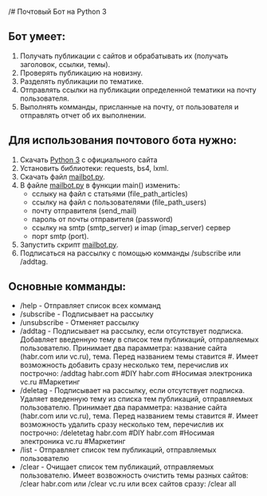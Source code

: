 /# Почтовый Бот на Python 3
## Бот умеет:

1. Получать публикации с сайтов и обрабатывать их (получать заголовок, ссылки, темы).
2. Проверять публикацию на новизну.
3. Разделять публикации по тематике.
4. Отправлять ссылки на публикации определенной тематики на почту пользователя.
5. Выполнять комманды, присланные на почту, от пользователя и отправлять отчет об их выполнении.

## Для использования почтового бота нужно:

1. Скачать [Python 3](https://www.python.org/downloads/) с официального сайта
2. Установить библиотеки: requests, bs4, lxml.
3. Скачать файл [mailbot.py](https://github.com/EugeniyS/Mail-Bot-Sending-New-Articles-From-Sites/blob/main/mailbot.py).
4. В файле [mailbot.py](https://github.com/EugeniyS/Mail-Bot-Sending-New-Articles-From-Sites/blob/main/mailbot.py) в функции main() изменить: 
    - сслыку на файл с статьями (file_path_articles)
    - ссылку на файл с пользователями (file_path_users)
    - почту отправителя (send_mail)
    - пароль от почты отправителя (password)
    - ссылку на smtp (smtp_server) и imap (imap_server) сервер
    - порт smtp (port).
5. Запустить скрипт [mailbot.py](https://github.com/EugeniyS/Mail-Bot-Sending-New-Articles-From-Sites/blob/main/mailbot.py).
6. Подписаться на рассылку с помощью комманды /subscribe или /addtag.

## Основные комманды:

- /help - Отправляет список всех комманд
- /subscribe - Подписывает на рассылку
- /unsubscribe - Отменяет рассылку
- /addtag - Подписывает на рассылку, если отсутствует подписка. Добавляет введенную тему в список тем публикаций, отправляемых пользователю.
Принимает два парамметра: название сайта (habr.com или vc.ru), тема. Перед названием темы ставится #. 
Имеет возможность добавить сразу несколько тем, перечислив их построчно:
/addtag habr.com #DIY
habr.com #Носимая электроника
vc.ru #Маркетинг
- /deletag - Подписывает на рассылку, если отсутствует подписка. Удаляет введенную тему из списка тем публикаций, отправляемых пользователю.
Принимает два парамметра: название сайта (habr.com или vc.ru), тема. Перед названием темы ставится #.
Имеет возможность удалить сразу несколько тем, перечислив их построчно:
/deletetag habr.com #DIY
habr.com #Носимая электроника
vc.ru #Маркетинг
- /list - Отправляет список тем публикаций, отправляемых пользователю
- /clear - Очищает список тем публикаций, отправляемых пользователю.
Имеет возвожность очистить темы разных сайтов:
/clear habr.com или /clear vc.ru
или всех сайтов сразу:
/clear all
